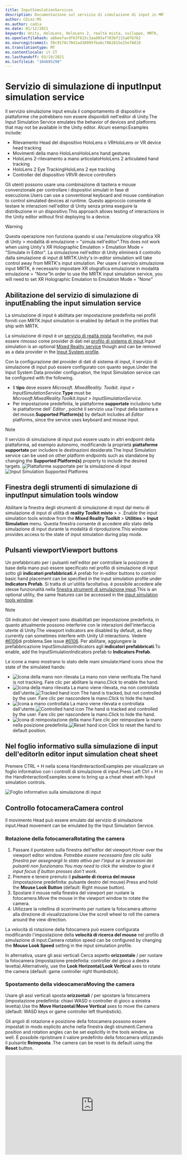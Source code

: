 ```yaml
---
title: InputSimulationServices
description: Documentazione sul servizio di simulazione di input in MRTK
author: CDiaz-MS
ms.author: cadia
ms.date: 01/12/2021
keywords: Unity, HoloLens, HoloLens 2, realtà mista, sviluppo, MRTK,
ms.openlocfilehash: a8beefacdf63f815c3aad05af703bf115a0fb762
ms.sourcegitcommit: 59c91f8c70d1ad30995fba6cf862615e25e78d10
ms.translationtype: MT
ms.contentlocale: it-IT
ms.lasthandoff: 03/19/2021
ms.locfileid: "104695298"
---
```

# <a name="input-simulation-service"></a><span data-ttu-id="61405-104">Servizio di simulazione di input</span><span class="sxs-lookup"><span data-stu-id="61405-104">Input simulation service</span></span>

<span data-ttu-id="61405-105">Il servizio simulazione input emula il comportamento di dispositivi e piattaforme che potrebbero non essere disponibili nell'editor di Unity.</span><span class="sxs-lookup"><span data-stu-id="61405-105">The Input Simulation Service emulates the behavior of devices and platforms that may not be available in the Unity editor.</span></span> <span data-ttu-id="61405-106">Alcuni esempi:</span><span class="sxs-lookup"><span data-stu-id="61405-106">Examples include:</span></span>

* <span data-ttu-id="61405-107">Rilevamento Head del dispositivo HoloLens o VR</span><span class="sxs-lookup"><span data-stu-id="61405-107">HoloLens or VR device head tracking</span></span>
* <span data-ttu-id="61405-108">Movimenti della mano HoloLens</span><span class="sxs-lookup"><span data-stu-id="61405-108">HoloLens hand gestures</span></span>
* <span data-ttu-id="61405-109">HoloLens 2-rilevamento a mano articolato</span><span class="sxs-lookup"><span data-stu-id="61405-109">HoloLens 2 articulated hand tracking</span></span>
* <span data-ttu-id="61405-110">HoloLens 2 Eye Tracking</span><span class="sxs-lookup"><span data-stu-id="61405-110">HoloLens 2 eye tracking</span></span>
* <span data-ttu-id="61405-111">Controller del dispositivo VR</span><span class="sxs-lookup"><span data-stu-id="61405-111">VR device controllers</span></span>

<span data-ttu-id="61405-112">Gli utenti possono usare una combinazione di tastiera e mouse convenzionale per controllare i dispositivi simulati in fase di esecuzione.</span><span class="sxs-lookup"><span data-stu-id="61405-112">Users can use a conventional keyboard and mouse combination to control simulated devices at runtime.</span></span> <span data-ttu-id="61405-113">Questo approccio consente di testare le interazioni nell'editor di Unity senza prima eseguire la distribuzione in un dispositivo.</span><span class="sxs-lookup"><span data-stu-id="61405-113">This approach allows testing of interactions in the Unity editor without first deploying to a device.</span></span>

> [!WARNING]
> <span data-ttu-id="61405-114">Questa operazione non funziona quando si usa l'emulazione olografica XR di Unity > modalità di emulazione = "simula nell'editor".</span><span class="sxs-lookup"><span data-stu-id="61405-114">This does not work when using Unity's XR Holographic Emulation > Emulation Mode = "Simulate in Editor".</span></span> <span data-ttu-id="61405-115">La simulazione nell'editor di Unity eliminerà il controllo dalla simulazione di input di MRTK.</span><span class="sxs-lookup"><span data-stu-id="61405-115">Unity's in-editor simulation will take control away from MRTK's input simulation.</span></span> <span data-ttu-id="61405-116">Per usare il servizio simulazione input MRTK, è necessario impostare XR olografica emulazione in modalità emulazione = *"None"*</span><span class="sxs-lookup"><span data-stu-id="61405-116">In order to use the MRTK input simulation service, you will need to set XR Holographic Emulation to Emulation Mode = *"None"*</span></span>

## <a name="enabling-the-input-simulation-service"></a><span data-ttu-id="61405-117">Abilitazione del servizio di simulazione di input</span><span class="sxs-lookup"><span data-stu-id="61405-117">Enabling the input simulation service</span></span>

<span data-ttu-id="61405-118">La simulazione di input è abilitata per impostazione predefinita nei profili forniti con MRTK.</span><span class="sxs-lookup"><span data-stu-id="61405-118">Input simulation is enabled by default in the profiles that ship with MRTK.</span></span>

<span data-ttu-id="61405-119">La simulazione di input è un [servizio di realtà mista](../../out-of-scope/MixedRealityServices.md) facoltativo, ma può essere rimosso come provider di dati nel [profilo di sistema di input](../Input/InputProviders.md).</span><span class="sxs-lookup"><span data-stu-id="61405-119">Input simulation is an optional [Mixed Reality service](../../out-of-scope/MixedRealityServices.md) though and can be removed as a data provider in the [Input System profile](../Input/InputProviders.md).</span></span>

<span data-ttu-id="61405-120">Con la configurazione del provider di dati di sistema di input, il servizio di simulazione di input può essere configurato con quanto segue.</span><span class="sxs-lookup"><span data-stu-id="61405-120">Under the Input System Data provider configuration, the Input Simulation service can be configured with the following.</span></span>

* <span data-ttu-id="61405-121">Il **tipo** deve essere *Microsoft. MixedReality. Toolkit. input > InputSimulationService*.</span><span class="sxs-lookup"><span data-stu-id="61405-121">**Type** must be *Microsoft.MixedReality.Toolkit.Input > InputSimulationService*.</span></span>
* <span data-ttu-id="61405-122">Per impostazione predefinita, le piattaforme **supportate** includono tutte le piattaforme dell' *Editor* , poiché il servizio usa l'input della tastiera e del mouse.</span><span class="sxs-lookup"><span data-stu-id="61405-122">**Supported Platform(s)** by default includes all *Editor* platforms, since the service uses keyboard and mouse input.</span></span>

> [!NOTE]
> <span data-ttu-id="61405-123">Il servizio di simulazione di input può essere usato in altri endpoint della piattaforma, ad esempio autonomo, modificando la proprietà **piattaforme supportate** per includere le destinazioni desiderate.</span><span class="sxs-lookup"><span data-stu-id="61405-123">The Input Simulation service can be used on other platform endpoints such as standalone by changing the **Supported Platform(s)** property to include the desired targets.</span></span>
> <span data-ttu-id="61405-124">![Piattaforme supportate per la simulazione di input](../Images/InputSimulation/InputSimulationSupportedPlatforms.gif)</span><span class="sxs-lookup"><span data-stu-id="61405-124">![Input Simulation Supported Platforms](../Images/InputSimulation/InputSimulationSupportedPlatforms.gif)</span></span>

## <a name="input-simulation-tools-window"></a><span data-ttu-id="61405-125">Finestra degli strumenti di simulazione di input</span><span class="sxs-lookup"><span data-stu-id="61405-125">Input simulation tools window</span></span>

<span data-ttu-id="61405-126">Abilitare la finestra degli strumenti di simulazione di input dal menu di simulazione di input di utilità di **reality Toolkit misto**  >    >   .</span><span class="sxs-lookup"><span data-stu-id="61405-126">Enable the input simulation tools window from the  **Mixed Reality Toolkit** > **Utilities** > **Input Simulation** menu.</span></span> <span data-ttu-id="61405-127">Questa finestra consente di accedere allo stato della simulazione di input durante la modalità di riproduzione.</span><span class="sxs-lookup"><span data-stu-id="61405-127">This window provides access to the state of input simulation during play mode.</span></span>

## <a name="viewport-buttons"></a><span data-ttu-id="61405-128">Pulsanti viewport</span><span class="sxs-lookup"><span data-stu-id="61405-128">Viewport buttons</span></span>

<span data-ttu-id="61405-129">Un prefabbricato per i pulsanti nell'editor per controllare la posizione di base della mano può essere specificato nel profilo di simulazione di input sotto gli **indicatori prefabbricati**.</span><span class="sxs-lookup"><span data-stu-id="61405-129">A prefab for in-editor buttons to control basic hand placement can be specified in the input simulation profile under **Indicators Prefab**.</span></span> <span data-ttu-id="61405-130">Si tratta di un'utilità facoltativa. è possibile accedere alle stesse funzionalità nella [finestra strumenti di simulazione input](#input-simulation-tools-window).</span><span class="sxs-lookup"><span data-stu-id="61405-130">This is an optional utility, the same features can be accessed in the [input simulation tools window](#input-simulation-tools-window).</span></span>

> [!NOTE]
> <span data-ttu-id="61405-131">Gli indicatori del viewport sono disabilitati per impostazione predefinita, in quanto attualmente possono interferire con le interazioni dell'interfaccia utente di Unity.</span><span class="sxs-lookup"><span data-stu-id="61405-131">The viewport indicators are disabled by default, as they currently can sometimes interfere with Unity UI interactions.</span></span> <span data-ttu-id="61405-132">Vedere [#6106](https://github.com/microsoft/MixedRealityToolkit-Unity/issues/6106)di problema.</span><span class="sxs-lookup"><span data-stu-id="61405-132">See issue [#6106](https://github.com/microsoft/MixedRealityToolkit-Unity/issues/6106).</span></span> <span data-ttu-id="61405-133">Per abilitare, aggiungere la prefabbricazione InputSimulationIndicators agli **indicatori prefabbricati**.</span><span class="sxs-lookup"><span data-stu-id="61405-133">To enable, add the InputSimulationIndicators prefab to **Indicators Prefab**.</span></span>

<span data-ttu-id="61405-134">Le icone a mano mostrano lo stato delle mani simulate:</span><span class="sxs-lookup"><span data-stu-id="61405-134">Hand icons show the state of the simulated hands:</span></span>

* ![Icona della mano non rilevata](../Images/InputSimulation/MRTK_InputSimulation_HandIndicator_Untracked.png) <span data-ttu-id="61405-136">La mano non viene verificata.</span><span class="sxs-lookup"><span data-stu-id="61405-136">The hand is not tracking.</span></span> <span data-ttu-id="61405-137">Fare clic per abilitare la mano.</span><span class="sxs-lookup"><span data-stu-id="61405-137">Click to enable the hand.</span></span>
* <span data-ttu-id="61405-138">![Icona della mano rilevata](../Images/InputSimulation/MRTK_InputSimulation_HandIndicator_Tracked.png "Icona della mano rilevata") La mano viene rilevata, ma non controllata dall'utente.</span><span class="sxs-lookup"><span data-stu-id="61405-138">![Tracked hand icon](../Images/InputSimulation/MRTK_InputSimulation_HandIndicator_Tracked.png "Tracked hand icon") The hand is tracked, but not controlled by the user.</span></span> <span data-ttu-id="61405-139">Fare clic per nascondere la mano.</span><span class="sxs-lookup"><span data-stu-id="61405-139">Click to hide the hand.</span></span>
* <span data-ttu-id="61405-140">![Icona a mano controllata](../Images/InputSimulation/MRTK_InputSimulation_HandIndicator_Controlled.png "Icona a mano controllata") La mano viene rilevata e controllata dall'utente.</span><span class="sxs-lookup"><span data-stu-id="61405-140">![Controlled hand icon](../Images/InputSimulation/MRTK_InputSimulation_HandIndicator_Controlled.png "Controlled hand icon") The hand is tracked and controlled by the user.</span></span> <span data-ttu-id="61405-141">Fare clic per nascondere la mano.</span><span class="sxs-lookup"><span data-stu-id="61405-141">Click to hide the hand.</span></span>
* <span data-ttu-id="61405-142">![Icona di reimpostazione della mano](../Images/InputSimulation/MRTK_InputSimulation_HandIndicator_Reset.png "Icona di reimpostazione della mano") Fare clic per reimpostare la mano nella posizione predefinita.</span><span class="sxs-lookup"><span data-stu-id="61405-142">![Reset hand icon](../Images/InputSimulation/MRTK_InputSimulation_HandIndicator_Reset.png "Reset hand icon") Click to reset the hand to default position.</span></span>

## <a name="in-editor-input-simulation-cheat-sheet"></a><span data-ttu-id="61405-143">Nel foglio informativo sulla simulazione di input dell'editor</span><span class="sxs-lookup"><span data-stu-id="61405-143">In editor input simulation cheat sheet</span></span>

<span data-ttu-id="61405-144">Premere CTRL + H nella scena HandInteractionExamples per visualizzare un foglio informativo con i controlli di simulazione di input.</span><span class="sxs-lookup"><span data-stu-id="61405-144">Press Left Ctrl + H in the HandInteractionExamples scene to bring up a cheat sheet with Input simulation controls.</span></span>

![Foglio informativo sulla simulazione di input](https://user-images.githubusercontent.com/39840334/86066480-13637f00-ba27-11ea-8814-d222d548f684.gif)

## <a name="camera-control"></a><span data-ttu-id="61405-146">Controllo fotocamera</span><span class="sxs-lookup"><span data-stu-id="61405-146">Camera control</span></span>

<span data-ttu-id="61405-147">Il movimento Head può essere emulato dal servizio di simulazione input.</span><span class="sxs-lookup"><span data-stu-id="61405-147">Head movement can be emulated by the Input Simulation Service.</span></span>

### <a name="rotating-the-camera"></a><span data-ttu-id="61405-148">Rotazione della fotocamera</span><span class="sxs-lookup"><span data-stu-id="61405-148">Rotating the camera</span></span>

1. <span data-ttu-id="61405-149">Passare il puntatore sulla finestra dell'editor del viewport.</span><span class="sxs-lookup"><span data-stu-id="61405-149">Hover over the viewport editor window.</span></span>
    <span data-ttu-id="61405-150">*Potrebbe essere necessario fare clic sulla finestra per assegnargli lo stato attivo per l'input se le pressioni dei pulsanti non funzionano.*</span><span class="sxs-lookup"><span data-stu-id="61405-150">*You may need to click the window to give it input focus if button presses don't work.*</span></span>
1. <span data-ttu-id="61405-151">Premere e tenere premuto il **pulsante di ricerca del mouse** (impostazione predefinita: pulsante destro del mouse).</span><span class="sxs-lookup"><span data-stu-id="61405-151">Press and hold the **Mouse Look Button** (default: Right mouse button).</span></span>
1. <span data-ttu-id="61405-152">Spostare il mouse nella finestra del viewport per ruotare la fotocamera.</span><span class="sxs-lookup"><span data-stu-id="61405-152">Move the mouse in the viewport window to rotate the camera.</span></span>
1. <span data-ttu-id="61405-153">Utilizzare la rotellina di scorrimento per ruotare la fotocamera attorno alla direzione di visualizzazione.</span><span class="sxs-lookup"><span data-stu-id="61405-153">Use the scroll wheel to roll the camera around the view direction.</span></span>

<span data-ttu-id="61405-154">La velocità di rotazione della fotocamera può essere configurata modificando l'impostazione della **velocità di ricerca del mouse** nel profilo di simulazione di input.</span><span class="sxs-lookup"><span data-stu-id="61405-154">Camera rotation speed can be configured by changing the **Mouse Look Speed** setting in the input simulation profile.</span></span>

<span data-ttu-id="61405-155">In alternativa, usare gli assi verticali Cerca aspetto **orizzontale** /  per ruotare la fotocamera (impostazione predefinita: controller del gioco a destra levetta).</span><span class="sxs-lookup"><span data-stu-id="61405-155">Alternatively, use the **Look Horizontal**/**Look Vertical** axes to rotate the camera (default: game controller right thumbstick).</span></span>

### <a name="moving-the-camera"></a><span data-ttu-id="61405-156">Spostamento della videocamera</span><span class="sxs-lookup"><span data-stu-id="61405-156">Moving the camera</span></span>

<span data-ttu-id="61405-157">Usare gli assi verticali sposta **orizzontali** /  per spostare la fotocamera (impostazione predefinita: chiavi WASD o controller di gioco a sinistra levetta).</span><span class="sxs-lookup"><span data-stu-id="61405-157">Use the **Move Horizontal**/**Move Vertical** axes to move the camera (default: WASD keys or game controller left thumbstick).</span></span>

<span data-ttu-id="61405-158">Gli angoli di rotazione e posizione della fotocamera possono essere impostati in modo esplicito anche nella finestra degli strumenti.</span><span class="sxs-lookup"><span data-stu-id="61405-158">Camera position and rotation angles can be set explicitly in the tools window, as well.</span></span> <span data-ttu-id="61405-159">È possibile ripristinare il valore predefinito della fotocamera utilizzando il pulsante **Reimposta** .</span><span class="sxs-lookup"><span data-stu-id="61405-159">The camera can be reset to its default using the **Reset** button.</span></span>

<iframe width="560" height="315" src="https://www.youtube.com/embed/Z7L4I1ET7GU" class="center" frameborder="0" allow="accelerometer; encrypted-media; gyroscope; picture-in-picture" allowfullscreen />

## <a name="controller-simulation"></a><span data-ttu-id="61405-160">Simulazione del controller</span><span class="sxs-lookup"><span data-stu-id="61405-160">Controller simulation</span></span>

<span data-ttu-id="61405-161">La simulazione di input supporta i dispositivi controller emulati (ad esempio, i controller di movimento e le mani).</span><span class="sxs-lookup"><span data-stu-id="61405-161">The input simulation supports emulated controller devices (i.e. motion controllers and hands).</span></span> <span data-ttu-id="61405-162">Questi controller virtuali possono interagire con qualsiasi oggetto che supporti i controller normali, ad esempio pulsanti o oggetti afferrabili.</span><span class="sxs-lookup"><span data-stu-id="61405-162">These virtual controllers can interact with any object that supports regular controllers, such as buttons or grabbable objects.</span></span>

### <a name="controller-simulation-mode"></a><span data-ttu-id="61405-163">Modalità di simulazione del controller</span><span class="sxs-lookup"><span data-stu-id="61405-163">Controller simulation mode</span></span>

<span data-ttu-id="61405-164">Nella [finestra strumenti di simulazione input](#input-simulation-tools-window) l'impostazione della **modalità di simulazione del controller predefinita** cambia tra tre modelli di input distinti.</span><span class="sxs-lookup"><span data-stu-id="61405-164">In the [input simulation tools window](#input-simulation-tools-window) the **Default Controller Simulation Mode** setting switches between three distinct input models.</span></span> <span data-ttu-id="61405-165">Questa modalità predefinita può essere impostata anche nel profilo di simulazione di input.</span><span class="sxs-lookup"><span data-stu-id="61405-165">This default mode can also be set in the input simulation profile.</span></span>

* <span data-ttu-id="61405-166">*Mano articolata*: simula un dispositivo mano completamente articolato con dati di posizione congiunta.</span><span class="sxs-lookup"><span data-stu-id="61405-166">*Articulated Hands*: Simulates a fully articulated hand device with joint position data.</span></span>

   <span data-ttu-id="61405-167">Emula il modello di interazione HoloLens 2.</span><span class="sxs-lookup"><span data-stu-id="61405-167">Emulates HoloLens 2 interaction model.</span></span>

   <span data-ttu-id="61405-168">In questa modalità le interazioni basate sul posizionamento preciso della mano o sull'uso del contatto possono essere simulate.</span><span class="sxs-lookup"><span data-stu-id="61405-168">Interactions that are based on the precise positioning of the hand or use touching can be simulated in this mode.</span></span>

* <span data-ttu-id="61405-169">*Movimenti della mano*: simula un modello a mano semplificato con tocchi aria e movimenti di base.</span><span class="sxs-lookup"><span data-stu-id="61405-169">*Hand Gestures*: Simulates a simplified hand model with air tap and basic gestures.</span></span>

   <span data-ttu-id="61405-170">Emula il [modello di interazione HoloLens](https://docs.microsoft.com/windows/mixed-reality/gestures).</span><span class="sxs-lookup"><span data-stu-id="61405-170">Emulates [HoloLens interaction model](https://docs.microsoft.com/windows/mixed-reality/gestures).</span></span>

   <span data-ttu-id="61405-171">Lo stato attivo è controllato tramite il puntatore a sguardi.</span><span class="sxs-lookup"><span data-stu-id="61405-171">Focus is controlled using the Gaze pointer.</span></span> <span data-ttu-id="61405-172">Il gesto del *rubinetto d'aria* viene usato per interagire con i pulsanti.</span><span class="sxs-lookup"><span data-stu-id="61405-172">The *Air Tap* gesture is used to interact with buttons.</span></span>

* <span data-ttu-id="61405-173">*Motion controller*: simula un controller di movimento usato con auricolari VR che funziona in modo analogo a molte interazioni con le mani articolate.</span><span class="sxs-lookup"><span data-stu-id="61405-173">*Motion Controller*: Simulates a motion controller used with VR headsets that works similarly to far interactions with Articulated Hands.</span></span>

   <span data-ttu-id="61405-174">Emula la cuffia VR con il modello di interazione dei controller.</span><span class="sxs-lookup"><span data-stu-id="61405-174">Emulates VR headset with controllers interaction model.</span></span>

   <span data-ttu-id="61405-175">I tasti trigger, Acquisisci e menu vengono simulati tramite input da tastiera e mouse.</span><span class="sxs-lookup"><span data-stu-id="61405-175">The trigger, grab and menu keys are simulated via keyboard and mouse input.</span></span>

### <a name="simulating-controller-movement"></a><span data-ttu-id="61405-176">Simulazione dello spostamento del controller</span><span class="sxs-lookup"><span data-stu-id="61405-176">Simulating controller movement</span></span>

<span data-ttu-id="61405-177">Premere e tenere premuto il **tasto di manipolazione del controller di sinistra/destra** (impostazione predefinita: spostamento a *sinistra* per il controller sinistro e *lo spazio* per il controller destro) per ottenere il controllo di uno dei controller.</span><span class="sxs-lookup"><span data-stu-id="61405-177">Press and hold the **Left/Right Controller Manipulation Key** (default: *Left Shift* for left controller and *Space* for right controller) to gain control of either controller.</span></span> <span data-ttu-id="61405-178">Mentre viene premuto il tasto di manipolazione, il controller verrà visualizzato nel viewport.</span><span class="sxs-lookup"><span data-stu-id="61405-178">While the manipulation key is pressed, the controller will appear in the viewport.</span></span> <span data-ttu-id="61405-179">Una volta rilasciata la chiave di manipolazione, i controller scompariranno dopo un **timeout di Hide del controller** breve.</span><span class="sxs-lookup"><span data-stu-id="61405-179">Once the manipulation key is released, the controllers will disappear after a short **Controller Hide Timeout**.</span></span>

<span data-ttu-id="61405-180">I controller possono essere attivati e bloccati rispetto alla fotocamera nella [finestra degli strumenti di simulazione di input](#input-simulation-tools-window) o premendo la **chiave del controller di attivazione/disattivazione** (impostazione predefinita: *T* per left e *Y* per Right).</span><span class="sxs-lookup"><span data-stu-id="61405-180">Controllers can be toggled on and frozen relative to the camera in the [input simulation tools window](#input-simulation-tools-window) or by pressing the **Toggle Left/Right Controller Key** (default: *T* for left and *Y* for right).</span></span> <span data-ttu-id="61405-181">Premere di nuovo il tasto di attivazione per nascondere di nuovo i controller.</span><span class="sxs-lookup"><span data-stu-id="61405-181">Press the toggle key again to hide the controllers again.</span></span> <span data-ttu-id="61405-182">Per modificare i controller, è necessario che venga mantenuta la **chiave di manipolazione del controller di sinistra/destra** .</span><span class="sxs-lookup"><span data-stu-id="61405-182">To manipulate the controllers, the **Left/Right Controller Manipulation Key** needs to be held.</span></span> <span data-ttu-id="61405-183">Il doppio tocco della **chiave di manipolazione del controller di sinistra/destra** può anche attivare/disattivare i controller.</span><span class="sxs-lookup"><span data-stu-id="61405-183">Double tapping the **Left/Right Controller Manipulation Key** can also toggle the controllers on/off.</span></span>

<span data-ttu-id="61405-184">Il movimento del mouse sposterà il controller nel piano di visualizzazione.</span><span class="sxs-lookup"><span data-stu-id="61405-184">Mouse movement will move the controller in the view plane.</span></span> <span data-ttu-id="61405-185">I controller possono essere spostati in modo più o più vicino alla fotocamera usando la **rotellina del mouse**.</span><span class="sxs-lookup"><span data-stu-id="61405-185">Controllers can be moved further or closer to the camera using the **mouse wheel**.</span></span>

<span data-ttu-id="61405-186">Per ruotare i controller con il mouse, tenere premuto il tasto di **manipolazione del controller di sinistra/destra** (spostamento *a* *sinistra* o *spazio*) e il **pulsante ruota del controller** (impostazione predefinita: pulsante *sinistro CTRL* ), quindi spostare il mouse per ruotare il controller.</span><span class="sxs-lookup"><span data-stu-id="61405-186">To rotate controllers using the mouse, hold both the **Left/Right Controller Manipulation Key** (*Left Shift* or *Space*) *and* the **Controller Rotate Button** (default: *Left Ctrl* button) and then move the mouse to rotate the controller.</span></span> <span data-ttu-id="61405-187">La velocità di rotazione del controller può essere configurata modificando l'impostazione della **velocità di rotazione del controller del mouse** nel profilo di simulazione di input.</span><span class="sxs-lookup"><span data-stu-id="61405-187">Controller rotation speed can be configured by changing the **Mouse Controller Rotation Speed** setting in the input simulation profile.</span></span>

<span data-ttu-id="61405-188">È anche possibile modificare la selezione host della mano nella [finestra strumenti di simulazione input](#input-simulation-tools-window), inclusa la reimpostazione delle lancette per impostazione predefinita.</span><span class="sxs-lookup"><span data-stu-id="61405-188">All hand placement can also changed in the [input simulation tools window](#input-simulation-tools-window), including resetting hands to default.</span></span>

### <a name="additional-profile-settings"></a><span data-ttu-id="61405-189">Impostazioni del profilo aggiuntive</span><span class="sxs-lookup"><span data-stu-id="61405-189">Additional profile settings</span></span>

* <span data-ttu-id="61405-190">Il **moltiplicatore di profondità del controller** controlla la sensibilità del movimento di profondità della rotellina del mouse.</span><span class="sxs-lookup"><span data-stu-id="61405-190">**Controller Depth Multiplier** controls the sensitivity of the mouse scroll wheel depth movement.</span></span> <span data-ttu-id="61405-191">Un numero maggiore accelererà lo zoom del controller.</span><span class="sxs-lookup"><span data-stu-id="61405-191">A larger number will speed up controller zoom.</span></span>
* <span data-ttu-id="61405-192">La **distanza del controller predefinita** è la distanza iniziale dei controller dalla fotocamera.</span><span class="sxs-lookup"><span data-stu-id="61405-192">**Default Controller Distance** is the initial distance of controllers from the camera.</span></span> <span data-ttu-id="61405-193">Se si fa clic sui controller dei pulsanti di **reimpostazione** , i controller vengono posizionati a distanza.</span><span class="sxs-lookup"><span data-stu-id="61405-193">Clicking the **Reset** button controllers will also place controllers at this distance.</span></span>
* <span data-ttu-id="61405-194">La **quantità di jitter del controller** aggiunge un movimento casuale ai controller.</span><span class="sxs-lookup"><span data-stu-id="61405-194">**Controller Jitter Amount** adds random motion to controllers.</span></span> <span data-ttu-id="61405-195">Questa funzionalità può essere usata per simulare un rilevamento del controller non accurato nel dispositivo e garantire che le interazioni funzionino correttamente con l'input rumoroso.</span><span class="sxs-lookup"><span data-stu-id="61405-195">This feature can be used to simulate inaccurate controller tracking on the device, and ensure that interactions work well with noisy input.</span></span>

<iframe width="560" height="315" src="https://www.youtube.com/embed/uRYfwuqsjBQ" class="center" frameborder="0" allow="accelerometer; encrypted-media; gyroscope; picture-in-picture" allowfullscreen />

### <a name="hand-gestures"></a><span data-ttu-id="61405-196">Movimenti della mano</span><span class="sxs-lookup"><span data-stu-id="61405-196">Hand gestures</span></span>

<span data-ttu-id="61405-197">È anche possibile simulare movimenti della mano, ad esempio pizzicare, afferrare, frugare e così via.</span><span class="sxs-lookup"><span data-stu-id="61405-197">Hand gestures such as pinching, grabbing, poking, etc. can also be simulated.</span></span>

1. <span data-ttu-id="61405-198">Abilitare il controllo della mano usando il **tasto di manipolazione del controller sinistro/destro** (*spostamento a sinistra* o *spazio*)</span><span class="sxs-lookup"><span data-stu-id="61405-198">Enable hand control using the **Left/Right Controller Manipulation Key** (*Left Shift* or *Space*)</span></span>

2. <span data-ttu-id="61405-199">Durante la manipolazione, premere e tenere premuto un pulsante del mouse per eseguire un movimento di mano.</span><span class="sxs-lookup"><span data-stu-id="61405-199">While manipulating, press and hold a mouse button to perform a hand gesture.</span></span>

<span data-ttu-id="61405-200">È possibile eseguire il mapping di ognuno dei pulsanti del mouse per trasformare la forma mano in un movimento diverso usando le impostazioni di *movimento della mano sinistra/centrale/destra del mouse* .</span><span class="sxs-lookup"><span data-stu-id="61405-200">Each of the mouse buttons can be mapped to transform the hand shape into a different gesture using the *Left/Middle/Right Mouse Hand Gesture* settings.</span></span> <span data-ttu-id="61405-201">Il *gesto della mano predefinito* è la forma della mano quando non viene premuto alcun pulsante.</span><span class="sxs-lookup"><span data-stu-id="61405-201">The *Default Hand Gesture* is the shape of the hand when no button is pressed.</span></span>

> [!NOTE]
> <span data-ttu-id="61405-202">Il gesto del *pizzico* è l'unico gesto che esegue l'azione "Select" a questo punto.</span><span class="sxs-lookup"><span data-stu-id="61405-202">The *Pinch* gesture is the only gesture that performs the "Select" action at this point.</span></span>

### <a name="one-hand-manipulation"></a><span data-ttu-id="61405-203">Manipolazione a mano singola</span><span class="sxs-lookup"><span data-stu-id="61405-203">One-hand manipulation</span></span>

1. <span data-ttu-id="61405-204">Premere e tenere premuto il **tasto di manipolazione del controller di sinistra/destra** (*spostamento a sinistra* o *spazio*)</span><span class="sxs-lookup"><span data-stu-id="61405-204">Press and hold **Left/Right Controller Manipulation Key** (*Left Shift* or *Space*)</span></span>
2. <span data-ttu-id="61405-205">Punto all'oggetto</span><span class="sxs-lookup"><span data-stu-id="61405-205">Point at object</span></span>
3. <span data-ttu-id="61405-206">Premere il pulsante del mouse per pizzicare</span><span class="sxs-lookup"><span data-stu-id="61405-206">Hold mouse button to pinch</span></span>
4. <span data-ttu-id="61405-207">Usare il mouse per spostare l'oggetto</span><span class="sxs-lookup"><span data-stu-id="61405-207">Use your mouse to move the object</span></span>
5. <span data-ttu-id="61405-208">Rilasciare il pulsante del mouse per arrestare l'interazione</span><span class="sxs-lookup"><span data-stu-id="61405-208">Release the mouse button to stop interaction</span></span>

<iframe width="560" height="315" src="https://www.youtube.com/embed/rM0xaHam6wM" class="center" frameborder="0" allow="accelerometer; encrypted-media; gyroscope; picture-in-picture" allowfullscreen />

### <a name="two-hand-manipulation"></a><span data-ttu-id="61405-209">Manipolazione a due mano</span><span class="sxs-lookup"><span data-stu-id="61405-209">Two-hand manipulation</span></span>

<span data-ttu-id="61405-210">Per la modifica di oggetti con due mani allo stesso tempo, è consigliabile usare la modalità mano permanente.</span><span class="sxs-lookup"><span data-stu-id="61405-210">For manipulating objects with two hands at the same time, the persistent hand mode is recommended.</span></span>

1. <span data-ttu-id="61405-211">Premere il tasto di attivazione/disattivazione (*T/Y*) per entrambe le mani.</span><span class="sxs-lookup"><span data-stu-id="61405-211">Toggle on both hands by pressing the toggle keys (*T/Y*).</span></span>
1. <span data-ttu-id="61405-212">Modificare una mano alla volta:</span><span class="sxs-lookup"><span data-stu-id="61405-212">Manipulate one hand at a time:</span></span>
    1. <span data-ttu-id="61405-213">Mantenere lo **spazio** per controllare la mano destra</span><span class="sxs-lookup"><span data-stu-id="61405-213">Hold **Space** to control the right hand</span></span>
    1. <span data-ttu-id="61405-214">Spostare la mano nella posizione in cui si desidera ottenere l'oggetto</span><span class="sxs-lookup"><span data-stu-id="61405-214">Move the hand to where you want to grab the object</span></span>
    1. <span data-ttu-id="61405-215">Premere il **pulsante sinistro del mouse** per attivare il gesto del *pizzico* .</span><span class="sxs-lookup"><span data-stu-id="61405-215">Press the **left mouse button** to activate the *Pinch* gesture.</span></span>
    1. <span data-ttu-id="61405-216">Liberare **spazio** per arrestare il controllo della mano destra.</span><span class="sxs-lookup"><span data-stu-id="61405-216">Release **Space** to stop controlling the right hand.</span></span> <span data-ttu-id="61405-217">La mano verrà bloccata sul posto e verrà bloccata nel movimento del *pizzico* perché non è più manipolata.</span><span class="sxs-lookup"><span data-stu-id="61405-217">The hand will be frozen in place and be locked into the *Pinch* gesture since it is no longer being manipulated.</span></span>
1. <span data-ttu-id="61405-218">Ripetere il processo con l'altra parte, afferrando lo stesso oggetto in una seconda posizione.</span><span class="sxs-lookup"><span data-stu-id="61405-218">Repeat the process with the other hand, grabbing the same object in a second spot.</span></span>
1. <span data-ttu-id="61405-219">Ora che entrambe le mani stanno afferrando lo stesso oggetto, è possibile spostarle per eseguire una manipolazione a due mani.</span><span class="sxs-lookup"><span data-stu-id="61405-219">Now that both hands are grabbing the same object, you can move either of them to perform two-handed manipulation.</span></span>

<iframe width="560" height="315" src="https://www.youtube.com/embed/Qol5OFNfN14" class="center" frameborder="0" allow="accelerometer; encrypted-media; gyroscope;picture-in-picture" allowfullscreen />

### <a name="ggv-gaze-gesture-and-voice-interaction"></a><span data-ttu-id="61405-220">Interazione tra GGV (sguardi, movimenti e voce)</span><span class="sxs-lookup"><span data-stu-id="61405-220">GGV (Gaze, Gesture, and Voice) interaction</span></span>

<span data-ttu-id="61405-221">Per impostazione predefinita, l'interazione GGV è abilitata nell'editor mentre non vi sono mani articolate presenti nella scena.</span><span class="sxs-lookup"><span data-stu-id="61405-221">By default, GGV interaction is enabled in-editor while there are no articulated hands present in the scene.</span></span>

1. <span data-ttu-id="61405-222">Ruota la fotocamera per puntare il cursore sullo sguardo all'oggetto interagibile (pulsante destro del mouse)</span><span class="sxs-lookup"><span data-stu-id="61405-222">Rotate the camera to point the gaze cursor at the interactable object (right mouse button)</span></span>
1. <span data-ttu-id="61405-223">Fare clic e tenendo premuto il **pulsante sinistro del mouse** per interagire</span><span class="sxs-lookup"><span data-stu-id="61405-223">Click and hold **left mouse button** to interact</span></span>
1. <span data-ttu-id="61405-224">Ruotare nuovamente la fotocamera per modificare l'oggetto</span><span class="sxs-lookup"><span data-stu-id="61405-224">Rotate the camera again to manipulate the object</span></span>

<span data-ttu-id="61405-225">Per disattivare questa opzione, è possibile attivare o disattivare l'opzione *è abilitata per l'input Hand Free* all'interno del profilo di simulazione di input.</span><span class="sxs-lookup"><span data-stu-id="61405-225">You can turn this off by toggling the *Is Hand Free Input Enabled* option inside the Input Simulation Profile.</span></span>

<span data-ttu-id="61405-226">Inoltre, è possibile usare le mani simulate per l'interazione GGV</span><span class="sxs-lookup"><span data-stu-id="61405-226">In addition, you can use simulated hands for GGV interaction</span></span>

1. <span data-ttu-id="61405-227">Abilitare la simulazione GGV cambiando la **modalità di simulazione Hand** in *movimenti* nel [profilo di simulazione di input](#enabling-the-input-simulation-service)</span><span class="sxs-lookup"><span data-stu-id="61405-227">Enable GGV simulation by switching **Hand Simulation Mode** to *Gestures* in the [Input Simulation Profile](#enabling-the-input-simulation-service)</span></span>
1. <span data-ttu-id="61405-228">Ruota la fotocamera per puntare il cursore sullo sguardo all'oggetto interagibile (pulsante destro del mouse)</span><span class="sxs-lookup"><span data-stu-id="61405-228">Rotate the camera to point the gaze cursor at the interactable object (right mouse button)</span></span>
1. <span data-ttu-id="61405-229">Mantenere lo **spazio** per controllare la mano destra</span><span class="sxs-lookup"><span data-stu-id="61405-229">Hold **Space** to control the right hand</span></span>
1. <span data-ttu-id="61405-230">Fare clic e tenendo premuto il **pulsante sinistro del mouse** per interagire</span><span class="sxs-lookup"><span data-stu-id="61405-230">Click and hold **left mouse button** to interact</span></span>
1. <span data-ttu-id="61405-231">Usare il mouse per spostare l'oggetto</span><span class="sxs-lookup"><span data-stu-id="61405-231">Use your mouse to move the object</span></span>
1. <span data-ttu-id="61405-232">Rilasciare il pulsante del mouse per arrestare l'interazione</span><span class="sxs-lookup"><span data-stu-id="61405-232">Release the mouse button to stop interaction</span></span>

<iframe width="560" height="315" src="https://www.youtube.com/embed/6841rRMdqWw" class="center" frameborder="0" allow="accelerometer; encrypted-media; gyroscope; picture-in-picture" allowfullscreen />

### <a name="motion-controller-interaction"></a><span data-ttu-id="61405-233">Interazione del controller di movimento</span><span class="sxs-lookup"><span data-stu-id="61405-233">Motion controller interaction</span></span>

<span data-ttu-id="61405-234">I controller di movimento simulati possono essere manipolati allo stesso modo delle mani articolate.</span><span class="sxs-lookup"><span data-stu-id="61405-234">The simulated motion controllers can be manipulated the same way articulated hands are.</span></span> <span data-ttu-id="61405-235">Il modello di interazione è analogo all'interazione tra la mano articolata, mentre il trigger, il tasto di scelta rapida e i tasti di menu vengono mappati rispettivamente al *pulsante sinistro del mouse*, alla chiave *G* e *M* .</span><span class="sxs-lookup"><span data-stu-id="61405-235">The interaction model is similar to far interaction of articulated hand while the trigger, grab and menu keys are mapped to *left mouse button*, *G* and *M* key respectively.</span></span>

### <a name="eye-tracking"></a><span data-ttu-id="61405-236">Tracciamento oculare</span><span class="sxs-lookup"><span data-stu-id="61405-236">Eye tracking</span></span>

<span data-ttu-id="61405-237">È possibile abilitare la [simulazione di rilevamento degli occhi](../EyeTracking/EyeTracking_BasicSetup.md#simulating-eye-tracking-in-the-unity-editor) selezionando l'opzione **simula posizione occhio** nel [Profilo simulazione di input](#enabling-the-input-simulation-service).</span><span class="sxs-lookup"><span data-stu-id="61405-237">[Eye tracking simulation](../EyeTracking/EyeTracking_BasicSetup.md#simulating-eye-tracking-in-the-unity-editor) can be enabled by checking the **Simulate Eye Position** option in the [Input Simulation Profile](#enabling-the-input-simulation-service).</span></span> <span data-ttu-id="61405-238">Questo non deve essere usato con le interazioni di stile GGV o Motion controller (assicurarsi che la **modalità di simulazione del controller predefinito** sia impostata su *mano articolata*).</span><span class="sxs-lookup"><span data-stu-id="61405-238">This should not be used with GGV or motion controller style interactions (so ensure that **Default Controller Simulation Mode** is set to *Articulated Hand*).</span></span>

## <a name="see-also"></a><span data-ttu-id="61405-239">Vedi anche</span><span class="sxs-lookup"><span data-stu-id="61405-239">See also</span></span>

* <span data-ttu-id="61405-240">[Profilo di sistema di input](../Input/InputProviders.md).</span><span class="sxs-lookup"><span data-stu-id="61405-240">[Input System profile](../Input/InputProviders.md).</span></span>
